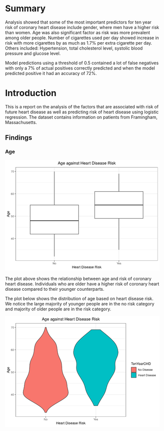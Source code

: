 # Summary
Analysis showed that some of the most important predictors for ten year risk of coronary heart disease include gender, where men have a higher risk than women. Age was also significant factor as risk was more prevalent among older people. Number of cigarettes used per day showed increase in risk with more cigarettes by as much as 1.7% per extra cigarette per day. Others included: Hypertension, total cholesterol level, systolic blood pressure and glucose level.

Model predictions using a threshold of 0.5 contained a lot of false negatives with only a 7% of actual positives correctly predicted and when the model predicted positive it had an accuracy of 72%.

# Introduction
This is a report on the analysis of the factors that are associated with risk of future heart disease as well as predicting risk of heart disease using logistic regression. The dataset contains information on patients from Framingham, Massachusetts.

## Findings
### Age
![Age against risk boxplot](images/age-v-risk-boxplot.png)

The plot above shows the relationship between age and risk of coronary heart disease. Individuals who are older have a higher risk of coronary heart disease compared to their younger counterparts.

The plot below shows the distribution of age based on heart disease risk. We notice the large majority of younger people are in the no risk category and majority of older people are in the risk category.

![Age against risk violin plot](images/age-v-risk.png)



